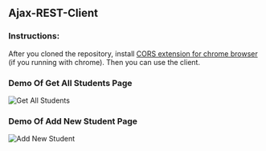 ## Ajax-REST-Client

### Instructions:
After you cloned the repository, install [CORS extension for chrome browser](https://chrome.google.com/webstore/detail/allow-control-allow-origi/nlfbmbojpeacfghkpbjhddihlkkiljbi?hl=en) (if you running with chrome). Then you can use the client.

### Demo Of Get All Students Page
![Get All Students](https://github.com/smart-developerr/Ajax-REST-Client/blob/master/img/getAllStudents-Capture.PNG)
### Demo Of Add New Student Page
![Add New Student](https://github.com/smart-developerr/Ajax-REST-Client/blob/master/img/addStudent-Capture.PNG)

